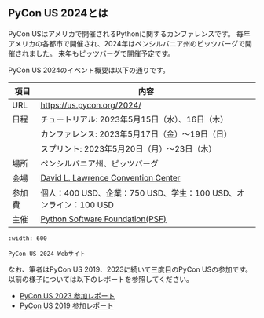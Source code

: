 ## PyCon US 2024とは

PyCon USはアメリカで開催されるPythonに関するカンファレンスです。
毎年アメリカの各都市で開催され、2024年はペンシルバニア州のピッツバーグで開催されました。
来年もピッツバーグで開催予定です。

PyCon US 2024のイベント概要は以下の通りです。

|項目|内容|
|--|--|
|URL|<https://us.pycon.org/2024/>|
|日程|チュートリアル: 2023年5月15日（水）、16日（木）|
| | カンファレンス: 2023年5月17日（金）～19日（日）|
| | スプリント: 2023年5月20日（月）〜23日（木）|
|場所|ペンシルバニア州、ピッツバーグ|
|会場|[David L. Lawrence Convention Center](https://www.pittsburghcc.com/)|
|参加費|個人：400 USD、企業：750 USD、学生：100 USD、オンライン：100 USD|
|主催|[Python Software Foundation(PSF)](https://www.python.org/psf-landing/)|

```{figure} images/pyconus2024.png
:width: 600

PyCon US 2024 Webサイト
```

なお、筆者はPyCon US 2019、2023に続いて三度目のPyCon USの参加です。
以前の様子については以下のレポートを参照してください。

* [PyCon US 2023 参加レポート](https://gihyo.jp/list/group/PyCon-US-2023-%E5%8F%82%E5%8A%A0%E3%83%AC%E3%83%9D%E3%83%BC%E3%83%88#rt:/article/2023/05/pycon-us2023-001)
* [PyCon US 2019 参加レポート](https://gihyo.jp/list/group/%E4%B8%96%E7%95%8C%E6%9C%80%E5%A4%A7%E3%81%AEPython%E3%82%AB%E3%83%B3%E3%83%95%E3%82%A1%E3%83%AC%E3%83%B3%E3%82%B9-US-PyCon-2019-%E3%83%AC%E3%83%9D%E3%83%BC%E3%83%88#rt:/news/report/01/us-pycon2019/0001)
